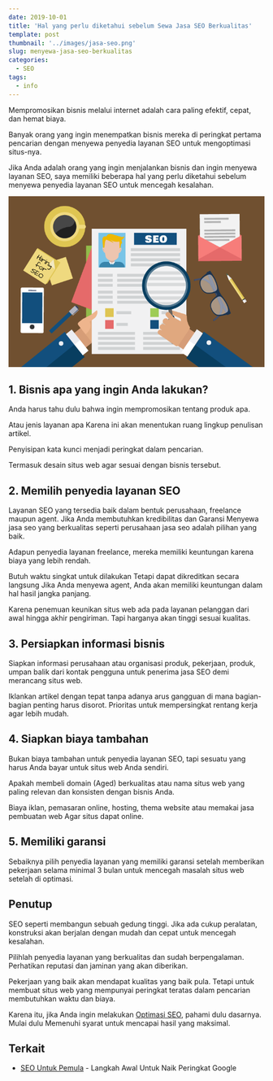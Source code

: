 ```yaml
---
date: 2019-10-01
title: 'Hal yang perlu diketahui sebelum Sewa Jasa SEO Berkualitas'
template: post
thumbnail: '../images/jasa-seo.png'
slug: menyewa-jasa-seo-berkualitas
categories:
  - SEO
tags:
  - info
---
```


Mempromosikan bisnis melalui internet adalah cara paling efektif, cepat, dan hemat biaya. 

Banyak orang yang ingin menempatkan bisnis mereka di peringkat pertama pencarian dengan menyewa penyedia layanan SEO untuk mengoptimasi situs-nya.

Jika Anda adalah orang yang ingin menjalankan bisnis dan ingin menyewa layanan SEO, saya memiliki beberapa hal yang perlu diketahui sebelum menyewa penyedia layanan SEO untuk mencegah kesalahan.

![](../images/memilih-jasa-seo-berkualitas.png)

## 1. Bisnis apa yang ingin Anda lakukan?

Anda harus tahu dulu bahwa ingin mempromosikan tentang produk apa.

Atau jenis layanan apa Karena ini akan menentukan ruang lingkup penulisan artikel. 

Penyisipan kata kunci menjadi peringkat dalam pencarian. 

Termasuk desain situs web agar sesuai dengan bisnis tersebut.

## 2. Memilih penyedia layanan SEO

Layanan SEO yang tersedia baik dalam bentuk perusahaan, freelance maupun agent. Jika Anda membutuhkan kredibilitas dan Garansi Menyewa jasa seo yang berkualitas seperti perusahaan jasa seo adalah pilihan yang baik.

Adapun penyedia layanan freelance, mereka memiliki keuntungan karena biaya yang lebih rendah. 

Butuh waktu singkat untuk dilakukan Tetapi dapat dikreditkan secara langsung Jika Anda menyewa agent, Anda akan memiliki keuntungan dalam hal hasil jangka panjang. 

Karena penemuan keunikan situs web ada pada layanan pelanggan dari awal hingga akhir pengiriman. Tapi harganya akan tinggi sesuai kualitas.

## 3. Persiapkan informasi bisnis

Siapkan informasi perusahaan atau organisasi produk, pekerjaan, produk, umpan balik dari kontak pengguna untuk penerima jasa SEO demi merancang situs web.

Iklankan artikel dengan tepat tanpa adanya arus gangguan di mana bagian-bagian penting harus disorot. Prioritas untuk mempersingkat rentang kerja agar lebih mudah.

## 4. Siapkan biaya tambahan

Bukan biaya tambahan untuk penyedia layanan SEO, tapi sesuatu yang harus Anda bayar untuk situs web Anda sendiri. 

Apakah membeli domain (Aged) berkualitas atau nama situs web yang paling relevan dan konsisten dengan bisnis Anda. 

Biaya iklan, pemasaran online, hosting, thema website atau memakai jasa pembuatan web Agar situs dapat online.

## 5. Memiliki garansi 

Sebaiknya pilih penyedia layanan yang memiliki garansi setelah memberikan pekerjaan selama minimal 3 bulan untuk mencegah masalah situs web setelah di optimasi.

## Penutup

SEO seperti membangun sebuah gedung tinggi. Jika ada cukup peralatan, konstruksi akan berjalan dengan mudah dan cepat untuk mencegah kesalahan. 

Pilihlah penyedia layanan yang berkualitas dan sudah berpengalaman. Perhatikan reputasi dan jaminan yang akan diberikan.

Pekerjaan yang baik akan mendapat kualitas yang baik pula. Tetapi untuk membuat situs web yang mempunyai peringkat teratas dalam pencarian membutuhkan waktu dan biaya.

Karena itu, jika Anda ingin melakukan [Optimasi SEO](https://www.aradechoco.com/SEO-untuk-pemula/), pahami dulu dasarnya. Mulai dulu Memenuhi syarat untuk mencapai hasil yang maksimal.

## Terkait

- [SEO Untuk Pemula](https://www.aradechoco.com/SEO-untuk-pemula/) - Langkah Awal Untuk Naik Peringkat Google 





